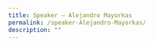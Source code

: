```yaml
---
title: Speaker – Alejandro Mayorkas
permalink: /speaker-Alejandro-Mayorkas/
description: ""
---
```

